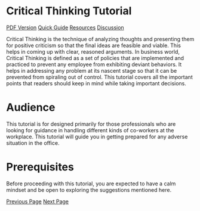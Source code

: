 # Critical Thinking Tutorial
[PDF Version](../critical_thinking/critical_thinking_pdf_version.md)
[Quick Guide](../critical_thinking/critical_thinking_quick_guide.md)
[Resources](../critical_thinking/critical_thinking_useful_resources.md)
[Discussion](../critical_thinking/critical_thinking_discussion.md)

Critical Thinking is the technique of analyzing thoughts and presenting them for positive criticism so that the final ideas are feasible and viable. This helps in coming up with clear, reasoned arguments. In business world, Critical Thinking is defined as a set of policies that are implemented and practiced to prevent any employee from exhibiting deviant behaviors. It helps in addressing any problem at its nascent stage so that it can be prevented from spiraling out of control. This tutorial covers all the important points that readers should keep in mind while taking important decisions.

# Audience
This tutorial is for designed primarily for those professionals who are looking for guidance in handling different kinds of co-workers at the workplace. This tutorial will guide you in getting prepared for any adverse situation in the office.

# Prerequisites
Before proceeding with this tutorial, you are expected to have a calm mindset and be open to exploring the suggestions mentioned here.


[Previous Page](../critical_thinking/index.md) [Next Page](../critical_thinking/critical_thinking_introduction.md) 

